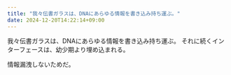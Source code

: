 ```yaml
---
title: "我々伝書ガラスは、DNAにあらゆる情報を書き込み持ち運ぶ。"
date: 2024-12-20T14:22:14+09:00
---
```

我々伝書ガラスは、DNAにあらゆる情報を書き込み持ち運ぶ。
それに続くインターフェースは、幼少期より埋め込まれる。

情報漏洩しないためだ。
